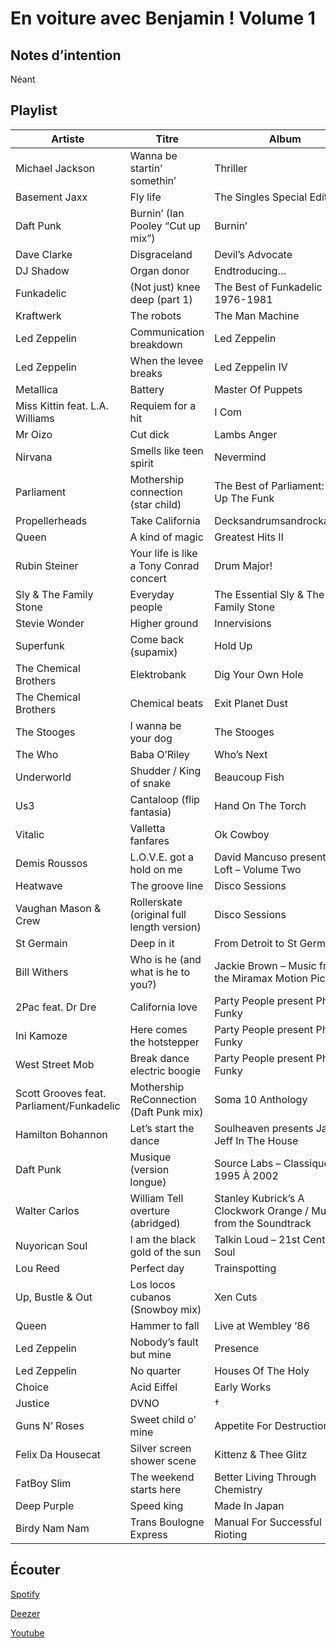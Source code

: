 # En voiture avec Benjamin ! Volume 1

## Notes d’intention

Néant

## Playlist

| Artiste                                   | Titre                                      | Album                                                            | Manquant |
|-------------------------------------------|--------------------------------------------|------------------------------------------------------------------|----------|
| Michael Jackson                           | Wanna be startin’ somethin’                | Thriller                                                         |          |
| Basement Jaxx                             | Fly life                                   | The Singles Special Edition                                      |          |
| Daft Punk                                 | Burnin’ (Ian Pooley “Cut up mix”)          | Burnin’                                                          |          |
| Dave Clarke                               | Disgraceland                               | Devil’s Advocate                                                 |          |
| DJ Shadow                                 | Organ donor                                | Endtroducing…                                                    |          |
| Funkadelic                                | (Not just) knee deep (part 1)              | The Best of Funkadelic 1976-1981                                 |          |
| Kraftwerk                                 | The robots                                 | The Man Machine                                                  |          |
| Led Zeppelin                              | Communication breakdown                    | Led Zeppelin                                                     |          |
| Led Zeppelin                              | When the levee breaks                      | Led Zeppelin IV                                                  |          |
| Metallica                                 | Battery                                    | Master Of Puppets                                                |          |
| Miss Kittin feat. L.A. Williams           | Requiem for a hit                          | I Com                                                            |          |
| Mr Oizo                                   | Cut dick                                   | Lambs Anger                                                      |          |
| Nirvana                                   | Smells like teen spirit                    | Nevermind                                                        |          |
| Parliament                                | Mothership connection (star child)         | The Best of Parliament: Give Up The Funk                         |          |
| Propellerheads                            | Take California                            | Decksandrumsandrockandroll                                       |          |
| Queen                                     | A kind of magic                            | Greatest Hits II                                                 |          |
| Rubin Steiner                             | Your life is like a Tony Conrad concert    | Drum Major!                                                      |          |
| Sly & The Family Stone                    | Everyday people                            | The Essential Sly & The Family Stone                             |          |
| Stevie Wonder                             | Higher ground                              | Innervisions                                                     |          |
| Superfunk                                 | Come back (supamix)                        | Hold Up                                                          |          |
| The Chemical Brothers                     | Elektrobank                                | Dig Your Own Hole                                                |          |
| The Chemical Brothers                     | Chemical beats                             | Exit Planet Dust                                                 |          |
| The Stooges                               | I wanna be your dog                        | The Stooges                                                      |          |
| The Who                                   | Baba O’Riley                               | Who’s Next                                                       |          |
| Underworld                                | Shudder / King of snake                    | Beaucoup Fish                                                    |          |
| Us3                                       | Cantaloop (flip fantasia)                  | Hand On The Torch                                                |          |
| Vitalic                                   | Valletta fanfares                          | Ok Cowboy                                                        |          |
| Demis Roussos                             | L.O.V.E. got a hold on me                  | David Mancuso presents The Loft – Volume Two                     |   Ⓢ      |
| Heatwave                                  | The groove line                            | Disco Sessions                                                   |          |
| Vaughan Mason & Crew                      | Rollerskate (original full length version) | Disco Sessions                                                   |          |
| St Germain                                | Deep in it                                 | From Detroit to St Germain                                       |          |
| Bill Withers                              | Who is he (and what is he to you?)         | Jackie Brown – Music from the Miramax Motion Picture             |          |
| 2Pac feat. Dr Dre                         | California love                            | Party People present Phat ’N’ Funky                              |          |
| Ini Kamoze                                | Here comes the hotstepper                  | Party People present Phat ’N’ Funky                              |          |
| West Street Mob                           | Break dance electric boogie                | Party People present Phat ’N’ Funky                              |          |
| Scott Grooves feat. Parliament/Funkadelic | Mothership ReConnection (Daft Punk mix)    | Soma 10 Anthology                                                |          |
| Hamilton Bohannon                         | Let’s start the dance                      | Soulheaven presents Jazzy Jeff In The House                      |          |
| Daft Punk                                 | Musique (version longue)                   | Source Labs – Classiques De 1995 À 2002                          | Ⓓ Ⓢ      |
| Walter Carlos                             | William Tell overture (abridged)           | Stanley Kubrick’s A Clockwork Orange / Music from the Soundtrack |          |
| Nuyorican Soul                            | I am the black gold of the sun             | Talkin Loud – 21st Century Soul                                  |          |
| Lou Reed                                  | Perfect day                                | Trainspotting                                                    |          |
| Up, Bustle & Out                          | Los locos cubanos (Snowboy mix)            | Xen Cuts                                                         |          |
| Queen                                     | Hammer to fall                             | Live at Wembley ’86                                              |          |
| Led Zeppelin                              | Nobody’s fault but mine                    | Presence                                                         |          |
| Led Zeppelin                              | No quarter                                 | Houses Of The Holy                                               |          |
| Choice                                    | Acid Eiffel                                | Early Works                                                      | Ⓓ Ⓢ      |
| Justice                                   | DVNO                                       | †                                                                |          |
| Guns N’ Roses                             | Sweet child o’ mine                        | Appetite For Destruction                                         |          |
| Felix Da Housecat                         | Silver screen shower scene                 | Kittenz & Thee Glitz                                             |          |
| FatBoy Slim                               | The weekend starts here                    | Better Living Through Chemistry                                  |          |
| Deep Purple                               | Speed king                                 | Made In Japan                                                    |          |
| Birdy Nam Nam                             | Trans Boulogne Express                     | Manual For Successful Rioting                                    |          |

## Écouter

[Spotify](https://open.spotify.com/playlist/2tji5Unbadk3pWkLTDnrgw)

[Deezer](https://www.deezer.com/en/playlist/5671095502)

[Youtube](https://www.youtube.com/playlist?list=PLRBsABaibTyLm3TDXdEJdu9e04jPP6ZwI)
